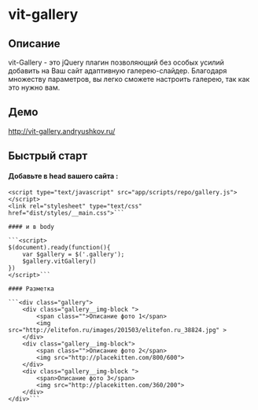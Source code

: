 ﻿# vit-gallery

## Описание

vit-Gallery - это jQuery плагин позволяющий без особых усилий добавить на Ваш сайт адаптивную галерею-слайдер.
Благодаря множеству параметров, вы легко сможете настроить галерею, так как это нужно вам.

## Демо

<http://vit-gallery.andryushkov.ru/>

## Быстрый старт

#### Добавьте в head вашего сайта :

```<script type="text/javascript" src="app/scripts/vendor/jquery-3.1.1.min.js"></script>
<script type="text/javascript" src="app/scripts/repo/gallery.js"></script>
<link rel="stylesheet" type="text/css" href="dist/styles/__main.css">```

#### и в body

```<script>
$(document).ready(function(){
    var $gallery = $('.gallery');
    $gallery.vitGallery()
})
</script>```

#### Разметка

```<div class="gallery">
    <div class="gallery__img-block ">
        <span class="">Описание фото 1</span>
        <img src="http://elitefon.ru/images/201503/elitefon.ru_38824.jpg" >
    </div>
    <div class="gallery__img-block">
        <span class="">Описание фото 2</span>
        <img src="http://placekitten.com/800/600">
    </div>
    <div class="gallery__img-block ">
        <span>Описание фото 3</span>
        <img src="http://placekitten.com/360/200">
    </div>
</div>```
